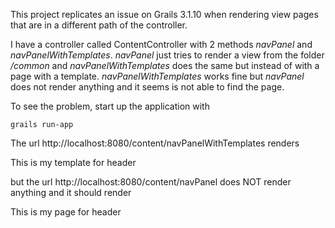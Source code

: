 This project replicates an issue on Grails 3.1.10 when rendering view pages that are in a different path of the controller.

I have a controller called ContentController with 2 methods _navPanel_ and _navPanelWithTemplates_. _navPanel_ just tries to render a view from the folder _/common_ and _navPanelWithTemplates_ does the same but instead of with a page with a template. 
_navPanelWithTemplates_ works fine but _navPanel_ does not render anything and it seems is not able to find the page.

To see the problem, start up the application with

```
grails run-app
```


The url http://localhost:8080/content/navPanelWithTemplates renders 

This is my template for header

but the url http://localhost:8080/content/navPanel does NOT render anything and it should render

This is my page for header

